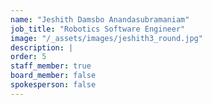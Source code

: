 ```yaml
---
name: "Jeshith Damsbo Anandasubramaniam"
job_title: "Robotics Software Engineer"
image: "/_assets/images/jeshith3_round.jpg"
description: |
order: 5
staff_member: true
board_member: false
spokesperson: false
---
```

